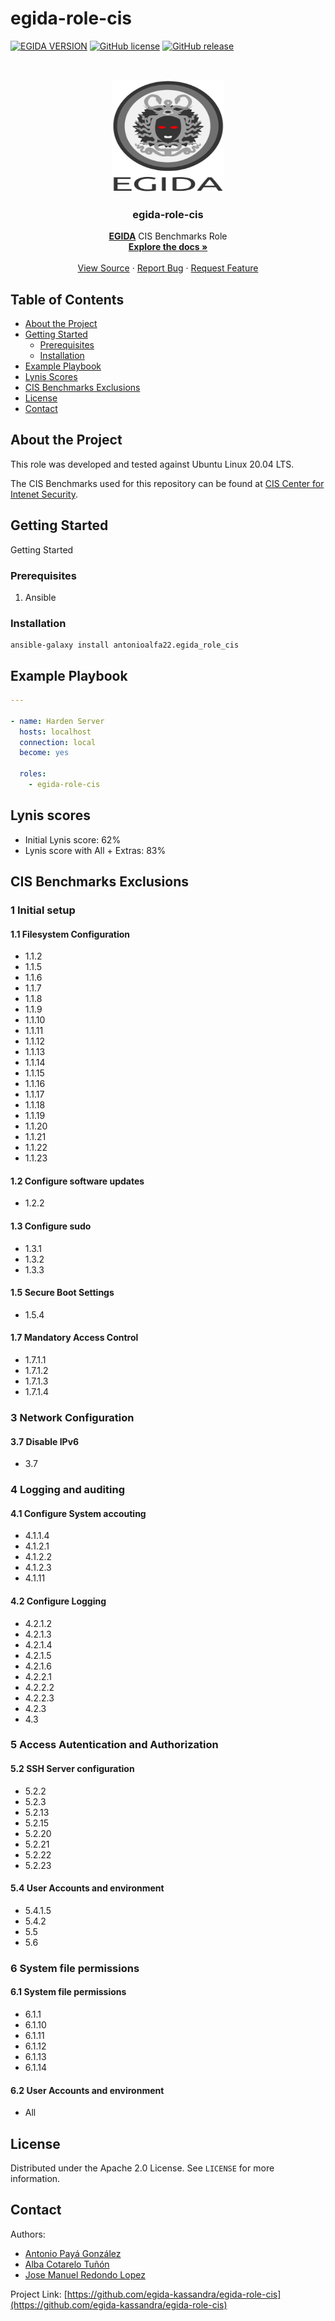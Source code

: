# egida-role-cis

<!-- PROJECT SHIELDS -->
[![EGIDA VERSION](https://img.shields.io/badge/egida-v2.0.0-blue?style=for-the-badge&logo=ansible&color=ff69b4)](https://github.com/egida-kassandra/egida)
[![GitHub license](https://img.shields.io/badge/license-Apache-blue?style=for-the-badge)](https://github.com/egida-kassandra/egida-role-cis/blob/master/LICENSE)
[![GitHub release](https://img.shields.io/badge/release-v.2.0.0-yellowgreen?style=for-the-badge)](https://github.com/egida-kassandra/egida-role-cis/releases)

<!-- PROJECT LOGO -->

<br />
<p align="center">
  <a href="https://github.com/egida-kassandra/egida-role-cis">
    <img src="img/logo.svg" alt="Logo" width="180" height="180">
  </a>

  <h3 align="center">egida-role-cis</h3>

  <p align="center">
    <a href="https://github.com/egida-kassandra/egida"><strong>EGIDA</strong></a> CIS Benchmarks Role
    <br />
    <a href="https://github.com/egida-kassandra/egida-role-cis"><strong>Explore the docs »</strong></a>
    <br />
    <br />
    <a href="https://github.com/egida-kassandra/egida-role-cis">View Source</a>
    ·
    <a href="https://github.com/egida-kassandra/egida-role-cis/issues">Report Bug</a>
    ·
    <a href="https://github.com/egida-kassandra/egida-role-cis/issues">Request Feature</a>
  </p>
</p>

<!-- TABLE OF CONTENTS -->
## Table of Contents

* [About the Project](#about-the-project)
* [Getting Started](#getting-started)
  * [Prerequisites](#prerequisites)
  * [Installation](#installation)
* [Example Playbook](#example-playbook)
* [Lynis Scores](#lynis-scores)
* [CIS Benchmarks Exclusions](#cis-benchmarks-exclusions)
* [License](#license)
* [Contact](#contact)

<!-- ABOUT THE PROJECT -->
## About the Project

This role was developed and tested against Ubuntu Linux 20.04 LTS.

The CIS Benchmarks used for this repository can be found at [CIS Center for Intenet Security](https://www.cisecurity.org/cis-benchmarks/).

<!-- GETTING STARTED -->
## Getting Started

Getting Started

### Prerequisites

1. Ansible

### Installation

```
ansible-galaxy install antonioalfa22.egida_role_cis
```

<!-- EXAMPLE PLAYBOOK -->
## Example Playbook

```yaml
---

- name: Harden Server
  hosts: localhost
  connection: local
  become: yes
  
  roles:
    - egida-role-cis
```

<!-- Lynis scores -->
## Lynis scores

* Initial Lynis score: 62%
* Lynis score with All + Extras: 83%

<!-- CIS Benchmarks Exclusions -->
## CIS Benchmarks Exclusions

### 1 Initial setup

#### 1.1 Filesystem Configuration

* 1.1.2
* 1.1.5
* 1.1.6
* 1.1.7
* 1.1.8
* 1.1.9
* 1.1.10
* 1.1.11
* 1.1.12
* 1.1.13
* 1.1.14
* 1.1.15
* 1.1.16
* 1.1.17
* 1.1.18
* 1.1.19
* 1.1.20
* 1.1.21
* 1.1.22
* 1.1.23

#### 1.2 Configure software updates

* 1.2.2

#### 1.3 Configure sudo

* 1.3.1
* 1.3.2
* 1.3.3

#### 1.5 Secure Boot Settings

* 1.5.4

#### 1.7 Mandatory Access Control

* 1.7.1.1
* 1.7.1.2
* 1.7.1.3
* 1.7.1.4

### 3 Network Configuration

#### 3.7 Disable IPv6

* 3.7

### 4 Logging and auditing

#### 4.1 Configure System accouting

* 4.1.1.4
* 4.1.2.1
* 4.1.2.2
* 4.1.2.3
* 4.1.11

#### 4.2 Configure Logging

* 4.2.1.2
* 4.2.1.3
* 4.2.1.4
* 4.2.1.5
* 4.2.1.6
* 4.2.2.1
* 4.2.2.2
* 4.2.2.3
* 4.2.3
* 4.3

### 5 Access Autentication and Authorization

#### 5.2 SSH Server configuration

* 5.2.2
* 5.2.3
* 5.2.13
* 5.2.15
* 5.2.20
* 5.2.21
* 5.2.22
* 5.2.23

#### 5.4 User Accounts and environment

* 5.4.1.5
* 5.4.2
* 5.5
* 5.6

### 6 System file permissions

#### 6.1 System file permissions

* 6.1.1
* 6.1.10
* 6.1.11
* 6.1.12
* 6.1.13
* 6.1.14

#### 6.2 User Accounts and environment

* All

<!-- LICENSE -->
## License

Distributed under the Apache 2.0 License. See `LICENSE` for more information.

<!-- CONTACT -->
## Contact

Authors:

* [Antonio Payá González](https://antoniopg.tk)
* [Alba Cotarelo Tuñón](https://antoniopg.tk)
* [Jose Manuel Redondo Lopez](http://orcid.org/0000-0002-0939-0186)

Project Link: [https://github.com/egida-kassandra/egida-role-cis](https://github.com/egida-kassandra/egida-role-cis)
